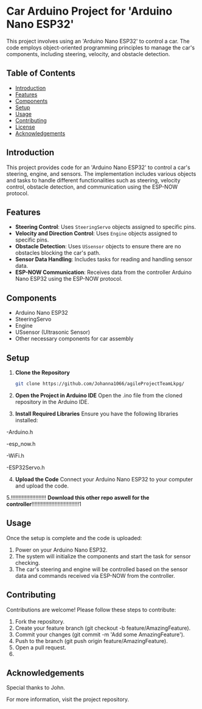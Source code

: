 # Car Arduino Project for 'Arduino Nano ESP32'

This project involves using an 'Arduino Nano ESP32' to control a car. The code employs object-oriented programming principles to manage the car's components, including steering, velocity, and obstacle detection.

## Table of Contents
- [Introduction](#introduction)
- [Features](#features)
- [Components](#components)
- [Setup](#setup)
- [Usage](#usage)
- [Contributing](#contributing)
- [License](#license)
- [Acknowledgements](#acknowledgements)

## Introduction
This project provides code for an 'Arduino Nano ESP32' to control a car's steering, engine, and sensors. The implementation includes various objects and tasks to handle different functionalities such as steering, velocity control, obstacle detection, and communication using the ESP-NOW protocol.

## Features
- **Steering Control**: Uses `SteeringServo` objects assigned to specific pins.
- **Velocity and Direction Control**: Uses `Engine` objects assigned to specific pins.
- **Obstacle Detection**: Uses `USsensor` objects to ensure there are no obstacles blocking the car's path.
- **Sensor Data Handling**: Includes tasks for reading and handling sensor data.
- **ESP-NOW Communication**: Receives data from the controller Arduino Nano ESP32 using the ESP-NOW protocol.

## Components
- Arduino Nano ESP32
- SteeringServo
- Engine
- USsensor (Ultrasonic Sensor)
- Other necessary components for car assembly

## Setup
1. **Clone the Repository**
   ```sh
   git clone https://github.com/Johanna1066/agileProjectTeamLkpg/
2. **Open the Project in Arduino IDE**
Open the .ino file from the cloned repository in the Arduino IDE.

3. **Install Required Libraries**
Ensure you have the following libraries installed:

-Arduino.h

-esp_now.h

-WiFi.h

-ESP32Servo.h
 
4. **Upload the Code**
Connect your Arduino Nano ESP32 to your computer and upload the code.





5.!!!!!!!!!!!!!!!!!!!!!!! **Download this other repo aswell for the controller**!!!!!!!!!!!!!!!!!!!!!!!!!!!!!!!1







## Usage
Once the setup is complete and the code is uploaded:

1. Power on your Arduino Nano ESP32.
2. The system will initialize the components and start the task for sensor checking.
3. The car's steering and engine will be controlled based on the sensor data and commands received via ESP-NOW from the controller.

## Contributing
Contributions are welcome! Please follow these steps to contribute:

1. Fork the repository.
2. Create your feature branch (git checkout -b feature/AmazingFeature).
3. Commit your changes (git commit -m 'Add some AmazingFeature').
4. Push to the branch (git push origin feature/AmazingFeature).
5. Open a pull request.
6. 

## Acknowledgements
Special thanks to John.

For more information, visit the project repository.
